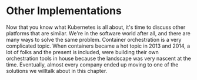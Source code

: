 # Other Implementations
Now that you know what Kubernetes is all about, it's time to discuss other platforms that are similar. We're in the software world after all, and there are many ways to solve the same problem.
Container orchestration is a very complicated topic. When containers became a hot topic in 2013 and 2014, a lot of folks and the present is included, were building their own orchestration tools in house because the landscape was very nascent at the time. Eventually, almost every company ended up moving to one of the solutions we willtalk about in this chapter.
